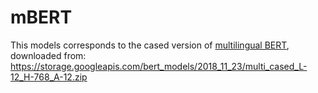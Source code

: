 # mBERT

This models corresponds to the cased version of [multilingual BERT](https://github.com/google-research/bert/blob/master/multilingual.md), downloaded from: https://storage.googleapis.com/bert_models/2018_11_23/multi_cased_L-12_H-768_A-12.zip
